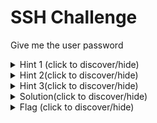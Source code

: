 # SSH Challenge

Give me the user password
<details>
    <summary>Hint 1 (click to discover/hide)</summary>
    <p>It is not a cryptographic challenge</p>
</details>
<details>
    <summary>Hint 2(click to discover/hide)</summary>
    <p>It is a side channel attack</p>
</details>
<details>
    <summary>Hint 3(click to discover/hide)</summary>
    <p>It is a timing side channel attack</p>
</details>
<details>
    <summary>Solution(click to discover/hide)</summary>
    <p>You have to find the history in the pcap and guess which packet send
each letter. Then you have to find the time intervals between two chars.
At the end of history file you have the 
```
sudo su
``` 
command so next chars belong to
the password</p>
</details>

<details>
    <summary>Flag (click to discover/hide)</summary>
    <p>felicitation</p>
</details>

